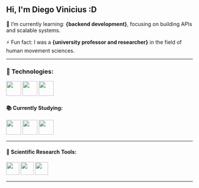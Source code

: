 ## Hi, I'm Diego Vinicius :D

🌱 I’m currently learning: **{backend development}**, focusing on building APIs and scalable systems.

⚡ Fun fact: I was a **{university professor and researcher}** in the field of human movement sciences.

---

### 🚀 Technologies:

<p align="left">
  <img src="https://cdn.jsdelivr.net/gh/devicons/devicon/icons/java/java-original.svg" width="40" height="40"/>
  <img src="https://cdn.jsdelivr.net/gh/devicons/devicon/icons/git/git-original.svg" width="40" height="40"/>
  <img src="https://cdn.jsdelivr.net/gh/devicons/devicon/icons/mysql/mysql-original.svg" width="40" height="40"/>
</p>

#### 📚 Currently Studying:

<p align="left">
  <img src="https://jamovi.org/images/jamovi-logo.png" width="40" height="40"/>
  <img src="https://upload.wikimedia.org/wikipedia/commons/5/57/SPSS_logo.svg" width="40" height="40"/>
  <img src="https://upload.wikimedia.org/wikipedia/commons/8/86/JASP_logo.png" width="40" height="40"/>
</p>

---

#### 🔬 Scientific Research Tools:

<p align="left">
  <img src="https://jamovi.org/images/jamovi-logo.png" width="35" height="35"/>
  <img src="https://upload.wikimedia.org/wikipedia/commons/5/57/SPSS_logo.svg" width="35" height="35"/>
  <img src="https://upload.wikimedia.org/wikipedia/commons/8/86/JASP_logo.png" width="35" height="35"/>
</p>

---
<!--
**diegovinicius-git/diegovinicius-git** is a ✨ _special_ ✨ repository because its `README.md` (this file) appears on your GitHub profile.

Here are some ideas to get you started:

- 🔭 I’m currently working on ...
- 🌱 I’m currently learning ...
- 👯 I’m looking to collaborate on ...
- 🤔 I’m looking for help with ...
- 💬 Ask me about ...
- 📫 How to reach me: ...
- 😄 Pronouns: ...
- ⚡ Fun fact: ...
-->
